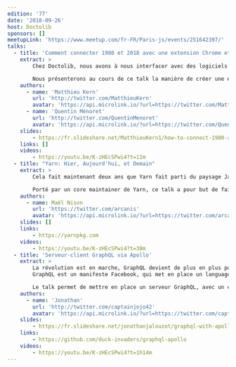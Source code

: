 ```yaml
---
edition: '77'
date: '2018-09-26'
host: Doctolib
sponsors: []
meetupLink: 'https://www.meetup.com/fr-FR/Paris-js/events/251642397/'
talks:
  - title: 'Comment connecter 1980 et 2018 avec une extension Chrome et Chrome Native Messaging'
    extract: >
        Chez Doctolib, nous avons à nous interfacer avec des logiciels allant du site web en SAAS au logiciel natif développé en 1980. Presqu'aucun de ces logiciels n'est prévu pour la communication avec d'autres outils. Nous avons mis en place une architecture multi couches articulée autour d'une extension Chrome : injection d'une API javascript dans les pages de nos partenaires ou lancement d'un binaire avec Chrome Native messaging pour communiquer avec des logiciels installés directement sur le poste de nos clients.

        Nous présenterons au cours de ce talk la manière de créer une extension Chrome permettant de réaliser ce type d'actions. Nous parlerons ensuite du déploiement de binaires sur les postes clients en utilisant un Node.JS embarqué (PKG), communiquant avec un site web au travers de Chrome Native Messaging.
    authors:
      - name: 'Matthieu Kern'
        url: 'http://twitter.com/MatthieuKern'
        avatar: 'https://api.microlink.io/?url=https://twitter.com/MatthieuKern&embed=image.url'
      - name: 'Quentin Ménoret'
        url: 'http://twitter.com/QuentinMenoret'
        avatar: 'https://api.microlink.io/?url=https://twitter.com/QuentinMenoret&embed=image.url'
    slides:
        - https://fr.slideshare.net/MatthieuKern1/how-to-connect-1980-and-2018
    links: []
    videos:
        - https://youtu.be/K-zHEcSPwi4?t=11m
  - title: "Yarn: Hier, Aujourd'hui, et Demain"
    extract: >
        Cela fait maintenant deux ans que Yarn fait parti du paysage Javascript, et s'est installé dans les deux principaux gestionnaires de paquets avec npm.

        Porté par un core maintainer de Yarn, ce talk a pour but de faire une retrospective sur cette période, revenir sur les principales fonctionnalités qui restent son apanage, et offrir un aperçu des avancées à venir.
    authors:
      - name: Maël Nison
        url: 'https://twitter.com/arcanis'
        avatar: 'https://api.microlink.io/?url=https://twitter.com/arcanis&embed=image.url'
    slides: []
    links:
        - https://yarnpkg.com
    videos:
        - https://youtu.be/K-zHEcSPwi4?t=38m
  - title: 'Serveur-client GraphQL via Apollo'
    extract: >
        La révolution est en marche, GraphQL devient de plus en plus populaire. Mais c'est quoi ?
        GraphQL est un manifeste Facebook, qui met en place un language de query permettant de créer des APIs facilement, pouvant communiquer avec n'importe qu'elle source de données.

        Le talk permet de mettre en place un serveur GraphQL, avec un client React en utilisant la librairie Apollo.
    authors:
      - name: 'Jonathan'
        url: 'http://twitter.com/captainjojo42'
        avatar: 'https://api.microlink.io/?url=https://twitter.com/captainjojo42&embed=image.url'
    slides:
        - https://fr.slideshare.net/jonathanjalouzot/graphql-with-apollojs
    links:
        - https://github.com/duck-invaders/graphql-apollo
    videos:
        - https://youtu.be/K-zHEcSPwi4?t=1h14m
---
```

